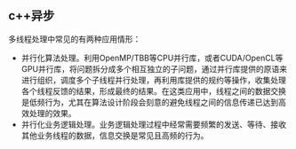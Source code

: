 ## c++异步

多线程处理中常见的有两种应用情形：

+   并行化算法处理。利用OpenMP/TBB等CPU并行库，或者CUDA/OpenCL等GPU并行库，将问题拆分成多个相互独立的子问题，通过并行库提供的原语来进行组织，调度多个子线程并行处理，再利用库提供的规约等操作，收集处理各个线程反馈的结果，形成最终的结果。在这类应用中，线程之间的数据交换是低频行为，尤其在算法设计阶段会刻意的避免线程之间的信息传递已达到高效处理的效果。
+   并行化业务逻辑处理。业务逻辑处理过程中经常需要频繁的发送、等待、接收其他业务线程的数据，信息交换是常见且高频的行为。

